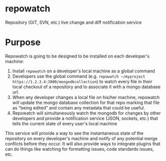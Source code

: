 repowatch
=========

Repository (GIT, SVN, etc.) live change and diff notification service

Purpose
=======

Repowatch is going to be designed to be installed on each developer's machine:

1. Install `repowatch` on a developer's local machine as a global command
2. Developers use the global command (e.g. `repowatch ~/myproject https://1.2.3.4:3000/mongodbcollection`) to watch every file in their local checkout of a repository and to associate it with a mongo database url.
3. When any developer changes a local file on his/her machine, repowatch will update the mongo database collection for that repo marking that file as "being edited" and contain any metadata that could be useful.
4. Repowatch will simultaneously watch the mongodb for changes by other developers and provide a notification service (JSON, sockets, etc.) that tells the current state of every user's local machine

This service will provide a way to see the instantaneous state of the repository on every developer's machine and notify of any potential merge conflicts before they occur. It will also provide ways to integrate plugins that can do things like watching for formatting issues, code standards issues, etc.
